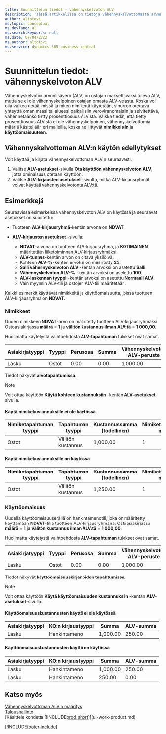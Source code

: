 ```yaml
---
title: Suunnittelun tiedot - vähennyskelvoton ALV
description: 'Tässä artikkelissa on tietoja vähennyskelvottomasta arvonlisäverosta (ALV), joka on ostajan maksettavaksi tuleva ALV, mutta se ei ole vähennyskelpoinen ostajan omasta ALV-velasta.'
author: altotovi
ms.topic: conceptual
ms.devlang: al
ms.search.keywords: null
ms.date: 07/04/2023
ms.author: altotovi
ms.service: dynamics-365-business-central
---
```


# <a name="design-details-non-deductible-vat"></a>Suunnittelun tiedot: vähennyskelvoton ALV

Vähennyskelvoton arvonlisävero (ALV) on ostajan maksettavaksi tuleva ALV, mutta se ei ole vähennyskelpoinen ostajan omasta ALV-velasta. Koska voi olla vaikea tietää, missä ja miten nimikettä käytetään, sinun on otettava yhteyttä oman maasi tai alueesi paikallisiin veroviranomaisiin ja selvitettävä, vähennetäänkö tietty prosenttiosuus ALV:stä. Vaikka tiedät, että tietty prosenttiosuus ALV:stä ei ole vähennyskelpoinen, vähennyskelvottomia määriä käsitellään eri malleilla, koska ne liittyvät **nimikkeisiin** ja **käyttöomaisuuteen**.

## <a name="prerequisites-for-using-non-deductible-vat"></a>Vähennyskelvottoman ALV:n käytön edellytykset

Voit käyttää ja kirjata vähennyskelvottoman ALV:n seuraavasti.

1. Valitse **ALV-asetukset**-sivulla **Ota käyttöön vähennyskelvoton ALV**, jotta ominaisuus otetaan käyttöön.
2. Valitse **ALV-kirjausten asetukset** -sivulta, mitkä ALV-kirjausryhmät voivat käyttää vähennyskelvotonta ALV:tä.

## <a name="examples"></a>Esimerkkejä

Seuraavissa esimerkeissä vähennyskelvoton ALV on käytössä ja seuraavat asetukset on suoritettu:

- Tuotteen **ALV-kirjausryhmä**-kentän arvona on **NDVAT**.
- **ALV-kirjausten asetukset** -sivulla:

    - **NDVAT**-arvona on tuotteen ALV-kirjausryhmä, ja **KOTIMAINEN** määritetään liiketoiminnan ALV-kirjausryhmäksi.
    - **ALV-tunnus**-kentän arvon on oltava yksilöivä.
    - Kohteen **ALV-%**-kentän arvoksi on määritetty **25**.
    - **Salli vähennyskelvoton ALV** -kentän arvoksi on asetettu **Salli**.
    - **Vähennyskelvoton ALV-%** -kentän arvoksi on asetettu **100**.
    - **ALV-laskennan tyyppi** -kentän arvoksi on asetettu **Normaali ALV**.
    - Vain myynnin ALV-tili ja ostojen ALV-tili määritetään.

Kaikki esimerkit käyttävät nimikkeitä ja käyttöomaisuutta, joissa tuotteen ALV-kirjausryhmä on **NDVAT**.

### <a name="items"></a>Nimikkeet

Uuden nimikkeen **NDVAT**-arvo on määritetty tuotteen ALV-kirjausryhmäksi. Ostoasiakirjassa **määrä** = **1** ja **välitön kustannus ilman ALV:tä** = **1 000,00**.

Huolimatta käytetystä vaihtoehdosta **ALV-tapahtuman** tulokset ovat samat.

| Asiakirjatyyppi | Tyyppi | Perusosa | Summa | Vähennyskelvoton ALV-peruste | Vähennyskelvoton ALV-summa |
|---|---|---|---|---|---|
| Lasku | Ostot | 0.00 | 0.00 | 1,000.00 | 250.00 |

Tiedot näkyvät **arvotapahtumissa**.

> [!NOTE]
> Voit ottaa käyttöön **Käytä kohteen kustannuksiin** -kentän **ALV-asetukset**-sivulla.

#### <a name="use-for-item-cost-isnt-enabled"></a>Käytä nimikekustannuksille ei ole käytössä

| Nimiketapahtuman tyyppi | Tapahtuman tyyppi | Kustannussumma (todellinen) | Nimiketapahtumien määrä |
|---|---|---|---|
| Ostot | Välitön kustannus | 1,000.00 | 1 |

#### <a name="use-for-item-cost-is-enabled"></a>Käytä nimikekustannuksille on käytössä

| Nimiketapahtuman tyyppi | Tapahtuman tyyppi | Kustannussumma (todellinen) | Nimiketapahtumien määrä |
|---|---|---|---|
| Ostot | Välitön kustannus | 1,250.00 | 1 |

### <a name="fixed-assets"></a>Käyttöomaisuus

Uudella käyttöomaisuuserällä on hankintamenotili, joka on määritetty käyttämään **NDVAT**-tiliä tuotteen ALV-kirjausryhmänä. Ostoasiakirjassa **määrä** = **1** ja **välitön kustannus ilman ALV:tä** = **1 000,00**.

Huolimatta käytetystä vaihtoehdosta **ALV-tapahtuman** tulokset ovat samat.

| Asiakirjatyyppi | Tyyppi | Perusosa | Summa | Vähennyskelvoton ALV-peruste | Vähennyskelvoton ALV-summa |
|---|---|---|---|---|---|
| Lasku | Ostot | 0.00 | 0.00 | 1,000.00 | 250.00 |

Tiedot näkyvät **käyttöomaisuuskirjanpidon tapahtumissa**.

> [!NOTE]
> Voit ottaa käyttöön **Käytä käyttöomaisuuden kustannuksiin** -kentän **ALV-asetukset**-sivulla.

#### <a name="use-for-fixed-asset-cost-isnt-enabled"></a>Käyttöomaisuuskustannusten käyttö ei ole käytössä

| Asiakirjatyyppi | KO:n kirjaustyyppi | Summa | ALV-summa |
|---|---|---|---|
| Lasku | Hankintameno | 1,000.00 | 250.00 |

#### <a name="use-for-fixed-asset-cost-is-enabled"></a>Käyttöomaisuuskustannusten käyttö on käytössä

| Asiakirjatyyppi | KO:n kirjaustyyppi | Summa | ALV-summa |
|---|---|---|---|
| Lasku | Hankintameno | 1,000.00 | 250.00 |
| Lasku | Hankintameno | 250.00 | 0.00 |

## <a name="see-also"></a>Katso myös

[Vähennyskelvottoman ALV:n määritys](finance-setup-nondeductible-vat.md)  
[Taloushallinto](finance.md)  
[Käsittele kohdetta [!INCLUDE[prod_short](includes/prod_short.md)]](ui-work-product.md)

[!INCLUDE[footer-include](includes/footer-banner.md)]
